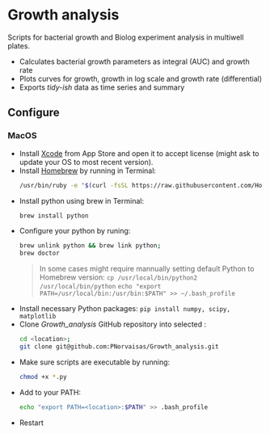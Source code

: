 # Growth analysis
Scripts for bacterial growth and Biolog experiment analysis in multiwell plates.
- Calculates bacterial growth parameters as integral (AUC) and growth rate
- Plots curves for growth, growth in log scale and growth rate (differential)
- Exports *tidy-ish* data as time series and summary
## Configure
### MacOS
- Install [Xcode](https://developer.apple.com/xcode/) from App Store and open it to accept license (might ask to update your OS to most recent version).
- Install [Homebrew](https://brew.sh) by running in Terminal:
   ```bash
   /usr/bin/ruby -e "$(curl -fsSL https://raw.githubusercontent.com/Homebrew/install/master/install)"
   ```
- Install python using brew in Terminal:
   ```bash
   brew install python
   ```
- Configure your python by runing:
   ```bash
   brew unlink python && brew link python;
   brew doctor
   ```
   > In some cases might require mannually setting default Python to Homebrew version:
   > `cp /usr/local/bin/python2 /usr/local/bin/python`
   > `echo "export PATH=/usr/local/bin:/usr/bin:$PATH" >> ~/.bash_profile`
- Install necessary Python packages:
   `pip install numpy, scipy, matplotlib`
- Clone *Growth_analysis* GitHub repository into selected <location>:
   ```bash
   cd <location>;
   git clone git@github.com:PNorvaisas/Growth_analysis.git
   ```
- Make sure scripts are executable by running:
   ```bash
   chmod +x *.py
   ```
- Add <location> to your PATH:
   ```bash
   echo "export PATH=<location>:$PATH" >> .bash_profile
   ```
- Restart

    